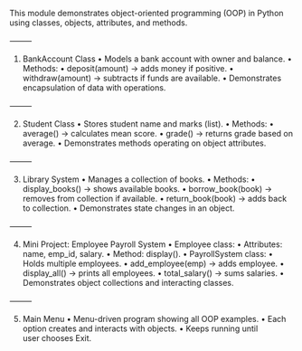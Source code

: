 This module demonstrates object-oriented programming (OOP) in Python using classes, objects, attributes, and methods.

⸻

1. BankAccount Class
	•	Models a bank account with owner and balance.
	•	Methods:
	•	deposit(amount) → adds money if positive.
	•	withdraw(amount) → subtracts if funds are available.
	•	Demonstrates encapsulation of data with operations.

⸻

2. Student Class
	•	Stores student name and marks (list).
	•	Methods:
	•	average() → calculates mean score.
	•	grade() → returns grade based on average.
	•	Demonstrates methods operating on object attributes.

⸻

3. Library System
	•	Manages a collection of books.
	•	Methods:
	•	display_books() → shows available books.
	•	borrow_book(book) → removes from collection if available.
	•	return_book(book) → adds back to collection.
	•	Demonstrates state changes in an object.

⸻

4. Mini Project: Employee Payroll System
	•	Employee class:
	•	Attributes: name, emp_id, salary.
	•	Method: display().
	•	PayrollSystem class:
	•	Holds multiple employees.
	•	add_employee(emp) → adds employee.
	•	display_all() → prints all employees.
	•	total_salary() → sums salaries.
	•	Demonstrates object collections and interacting classes.

⸻

5. Main Menu
	•	Menu-driven program showing all OOP examples.
	•	Each option creates and interacts with objects.
	•	Keeps running until user chooses Exit.
